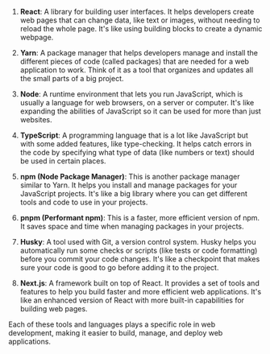 1. **React**: A library for building user interfaces. It helps developers create web pages that can change data, like text or images, without needing to reload the whole page. It's like using building blocks to create a dynamic webpage.

2. **Yarn**: A package manager that helps developers manage and install the different pieces of code (called packages) that are needed for a web application to work. Think of it as a tool that organizes and updates all the small parts of a big project.

3. **Node**: A runtime environment that lets you run JavaScript, which is usually a language for web browsers, on a server or computer. It's like expanding the abilities of JavaScript so it can be used for more than just websites.

4. **TypeScript**: A programming language that is a lot like JavaScript but with some added features, like type-checking. It helps catch errors in the code by specifying what type of data (like numbers or text) should be used in certain places.

5. **npm (Node Package Manager)**: This is another package manager similar to Yarn. It helps you install and manage packages for your JavaScript projects. It's like a big library where you can get different tools and code to use in your projects.

6. **pnpm (Performant npm)**: This is a faster, more efficient version of npm. It saves space and time when managing packages in your projects.

7. **Husky**: A tool used with Git, a version control system. Husky helps you automatically run some checks or scripts (like tests or code formatting) before you commit your code changes. It's like a checkpoint that makes sure your code is good to go before adding it to the project.

8. **Next.js**: A framework built on top of React. It provides a set of tools and features to help you build faster and more efficient web applications. It's like an enhanced version of React with more built-in capabilities for building web pages. 

Each of these tools and languages plays a specific role in web development, making it easier to build, manage, and deploy web applications.